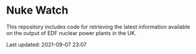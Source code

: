 # Nuke Watch

This repository includes code for retrieving the latest information available on the output of EDF nuclear power plants in the UK.

Last updated: 2021-09-07 23:07